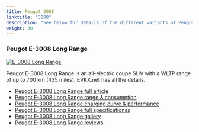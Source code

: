 ```yaml
---
title: Peugot 3008
linktitle: "3008"
description: "See below for details of the different variants of Peugot 3008"
weight: 30
---
```

### Peugot E-3008 Long Range

<a href="e-3008_long_range/"><img src="https://media.evkx.net/multimedia/models/peugot/3008/e-3008_long_range/main_1_st.jpg" class="img-fluid" alt="E-3008 Long Range" ></a>

Peugot E-3008 Long Range is an all-electric coupe SUV with a WLTP range of up to 700 km (435 miles). EVKX.net has all the details. 

- [Peugot E-3008 Long Range full article](e-3008_long_range/)
- [Peugot E-3008 Long Range range & consumption](e-3008_long_range/rangeandconsumption/)
- [Peugot E-3008 Long Range charging curve & performance](e-3008_long_range/chargingcurve/)
- [Peugot E-3008 Long Range full specificationss](e-3008_long_range/specifications/)
- [Peugot E-3008 Long Range gallery](e-3008_long_range/gallery/)
- [Peugot E-3008 Long Range reviews](e-3008_long_range/reviews/)

